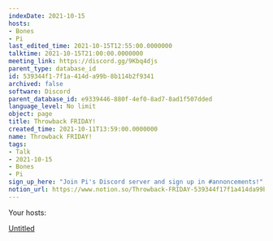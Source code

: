 ```yaml
---
indexDate: 2021-10-15
hosts:
- Bones
- Pi
last_edited_time: 2021-10-15T12:55:00.0000000
talktime: 2021-10-15T21:00:00.0000000
meeting_link: https://discord.gg/9Kbq4djs
parent_type: database_id
id: 539344f1-7f1a-414d-a99b-8b114b2f9341
archived: false
software: Discord
parent_database_id: e9339446-880f-4ef0-8ad7-8ad1f507dded
language_level: No limit
object: page
title: Throwback FRIDAY!
created_time: 2021-10-11T13:59:00.0000000
name: Throwback FRIDAY!
tags:
- Talk
- 2021-10-15
- Bones
- Pi
sign_up_here: "Join Pi's Discord server and sign up in #annoncements!"
notion_url: https://www.notion.so/Throwback-FRIDAY-539344f17f1a414da99b8b114b2f9341
---
```




Your hosts:

[Untitled](https://www.notion.so/482e61b02b9c4456b2b4fe86bb7544c6)   





